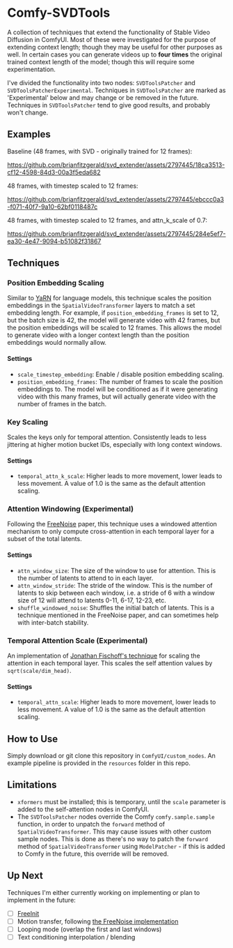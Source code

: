 # Comfy-SVDTools

A collection of techniques that extend the functionality of Stable Video Diffusion in ComfyUI. Most of these were investigated for the purpose of extending context length; though they may be useful for other purposes as well. In certain cases you can generate videos up to **four times** the original trained context length of the model; though this will require some experimentation.

I've divided the functionality into two nodes: `SVDToolsPatcher` and `SVDToolsPatcherExperimental`. Techniques in `SVDToolsPatcher` are marked as 'Experimental' below and may change or be removed in the future. Techniques in `SVDToolsPatcher` tend to give good results, and probably won't change.

## Examples

Baseline (48 frames, with SVD - originally trained for 12 frames):

https://github.com/brianfitzgerald/svd_extender/assets/2797445/18ca3513-cf12-4598-84d3-00a3f5eda682

48 frames, with timestep scaled to 12 frames:

https://github.com/brianfitzgerald/svd_extender/assets/2797445/ebccc0a3-f071-40f7-9a10-62bf0118487c

48 frames, with timestep scaled to 12 frames, and attn_k_scale of 0.7:

https://github.com/brianfitzgerald/svd_extender/assets/2797445/284e5ef7-ea30-4e47-9094-b51082f31867



## Techniques

### Position Embedding Scaling

Similar to [YaRN](https://arxiv.org/abs/2309.00071) for language models, this technique scales the position embeddings in the `SpatialVideoTransformer` layers to match a set embedding length. For example, if `position_embedding_frames` is set to 12, but the batch size is 42, the model will generate video with 42 frames, but the position embeddings will be scaled to 12 frames. This allows the model to generate video with a longer context length than the position embeddings would normally allow.



#### Settings

- `scale_timestep_embedding`: Enable / disable position embedding scaling.
- `position_embedding_frames`: The number of frames to scale the position embeddings to. The model will be conditioned as if it were generating video with this many frames, but will actually generate video with the number of frames in the batch.

### Key Scaling

Scales the keys only for temporal attention. Consistently leads to less jittering at higher motion bucket IDs, especially with long context windows.

#### Settings
- `temporal_attn_k_scale`: Higher leads to more movement, lower leads to less movement. A value of 1.0 is the same as the default attention scaling.

### Attention Windowing (Experimental)

Following the [FreeNoise](http://haonanqiu.com/projects/FreeNoise.html) paper, this technique uses a windowed attention mechanism to only compute cross-attention in each temporal layer for a subset of the total latents. 

#### Settings

- `attn_window_size`: The size of the window to use for attention. This is the number of latents to attend to in each layer.
- `attn_window_stride`: The stride of the window. This is the number of latents to skip between each window, i.e. a stride of 6 with a window size of 12 will attend to latents 0-11, 6-17, 12-23, etc.
- `shuffle_windowed_noise`: Shuffles the initial batch of latents. This is a technique mentioned in the FreeNoise paper, and can sometimes help with inter-batch stability.

### Temporal Attention Scale (Experimental)

An implementation of [Jonathan Fischoff's technique](https://jfischoff.github.io/blog/motion_control_with_attention_scaling.html) for scaling the attention in each temporal layer. This scales the self attention values by `sqrt(scale/dim_head)`.

#### Settings
- `temporal_attn_scale`: Higher leads to more movement, lower leads to less movement. A value of 1.0 is the same as the default attention scaling.

## How to Use

Simply download or git clone this repository in `ComfyUI/custom_nodes`. An example pipeline is provided in the `resources` folder in this repo.

## Limitations
- `xformers` must be installed; this is temporary, until the `scale` parameter is added to the self-attention nodes in ComfyUI.
- The `SVDToolsPatcher` nodes override the Comfy `comfy.sample.sample` function, in order to unpatch the `forward` method of `SpatialVideoTransformer`. This may cause issues with other custom sample nodes. This is done as there's no way to patch the `forward` method of `SpatialVideoTransformer` using `ModelPatcher` - if this is added to Comfy in the future, this override will be removed.

## Up Next

Techniques I'm either currently working on implementing or plan to implement in the future:

- [ ] [FreeInit](https://arxiv.org/abs/2312.07537)
- [ ] Motion transfer, following [the FreeNoise implementation](http://haonanqiu.com/projects/FreeNoise.html)
- [ ] Looping mode (overlap the first and last windows)
- [ ] Text conditioning interpolation / blending